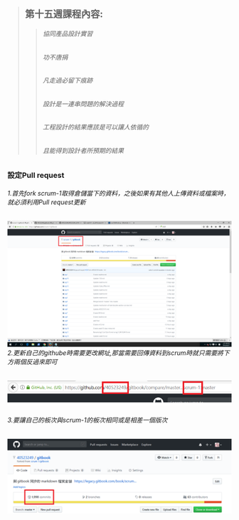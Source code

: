 > ## 第十五週課程內容:
>
> > ###### 協同產品設計實習
> >
> > ###### 功不唐捐
> >
> > ###### 凡走過必留下痕跡
> >
> > ###### 設計是一連串問題的解決過程
> >
> > ###### 工程設計的結果應該是可以讓人依循的
> >
> > ###### 且能得到設計者所預期的結果

### 設定Pull request

###### 1.首先fork scrum-1取得倉儲當下的資料，之後如果有其他人上傳資料或檔案時，就必須利用Pull request更新

###### ![](/assets/2.png)2.更新自己的githube時需要更改網址,那當需要回傳資料到scrum時就只需要將下方兩個反過來即可

![](/assets/6.png)

###### 3.要讓自己的板次與scrum-1的板次相同或是相差一個版次

![](/assets/5.png)

